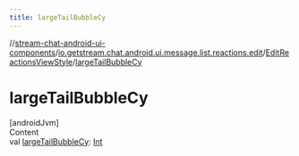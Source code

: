 ```yaml
---
title: largeTailBubbleCy
---
```

//[stream-chat-android-ui-components](../../../index.md)/[io.getstream.chat.android.ui.message.list.reactions.edit](../index.md)/[EditReactionsViewStyle](index.md)/[largeTailBubbleCy](largeTailBubbleCy.md)



# largeTailBubbleCy  
[androidJvm]  
Content  
val [largeTailBubbleCy](largeTailBubbleCy.md): [Int](https://kotlinlang.org/api/latest/jvm/stdlib/kotlin/-int/index.html)  



